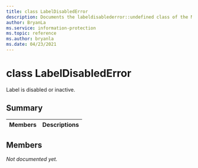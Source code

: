 ```yaml
---
title: class LabelDisabledError 
description: Documents the labeldisablederror::undefined class of the Microsoft Information Protection (MIP) SDK.
author: BryanLa
ms.service: information-protection
ms.topic: reference
ms.author: bryanla
ms.date: 04/23/2021
---
```


# class LabelDisabledError 
Label is disabled or inactive.
  
## Summary
 Members                        | Descriptions                                
--------------------------------|---------------------------------------------
  
## Members
_Not documented yet._
